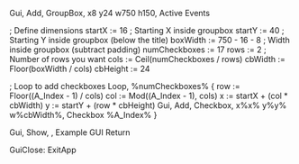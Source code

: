 Gui, Add, GroupBox, x8 y24 w750 h150, Active Events

; Define dimensions
startX := 16        ; Starting X inside groupbox
startY := 40        ; Starting Y inside groupbox (below the title)
boxWidth := 750 - 16 - 8 ; Width inside groupbox (subtract padding)
numCheckboxes := 17
rows := 2           ; Number of rows you want
cols := Ceil(numCheckboxes / rows)
cbWidth := Floor(boxWidth / cols)
cbHeight := 24

; Loop to add checkboxes
Loop, %numCheckboxes%
{
    row := Floor((A_Index - 1) / cols)
    col := Mod((A_Index - 1), cols)
    x := startX + (col * cbWidth)
    y := startY + (row * cbHeight)
    Gui, Add, Checkbox, x%x% y%y% w%cbWidth%, Checkbox %A_Index%
}

Gui, Show, , Example GUI
Return

GuiClose:
ExitApp
